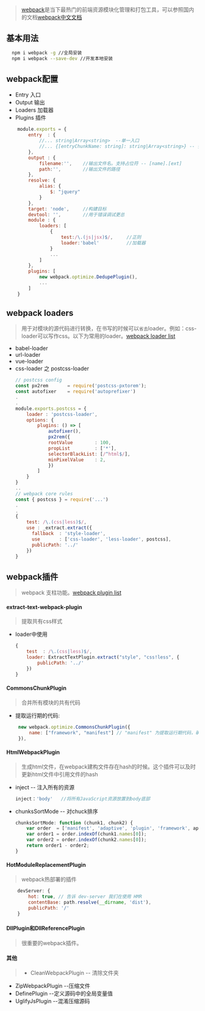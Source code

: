 > [webpack](http://webpack.github.io/)是当下最热门的前端资源模块化管理和打包工具，可以参照国内的文档[webpack中文文档](http://www.css88.com/doc/webpack/)

## 基本用法

``` bash
  npm i webpack -g //全局安装
  npm i webpack --save-dev //开发本地安装
```

## webpack配置

* Entry 入口
* Output 输出
* Loaders 加载器
* Plugins 插件

```javascript
    module.exports = {
        entry  : {
            //... string|Array<string>  --单一入口
            //... {[entryChunkName: string]: string|Array<string>} -- 多入口或分离第三库和应用入口
        },
        output : {
            filename:'',    //输出文件名。支持占位符 -- [name].[ext]
            path:'',        //输出文件的路径
        },
        resolve: {
            alias: {
                $: "jquery"
            }
        },
        target: 'node',     //构建目标
        devtool: '',        //用于错误调试更总
        module : {
            loaders: [
                {
                    test:/\.(js|jsx)$/,     //正则
                    loader:'babel'          //加载器
                }
                ...
            ]
        },
        plugins: [
            new webpack.optimize.DedupePlugin(),
            ...
        ]
    }
```

## webpack loaders
> 用于对模块的源代码进行转换，在书写的时候可以`省去`loader。例如：css-loader可以写作css。以下为常用的loader。[webpack loader list](http://webpack.github.io/docs/list-of-loaders.html)

* babel-loader
* url-loader
* vue-loader
* css-loader 之 postcss-loader
    ```javascript
    // postcss config
    const px2rem       = require('postcss-pxtorem');
    const autofixer    = require('autoprefixer')
    .
    .
    module.exports.postcss = {
        loader : 'postcss-loader',
        options: {
            plugins: () => [
                autofixer(),
                px2rem({
                rootValue        : 100,
                propList         : ['*'],
                selectorBlackList: [/^html$/],
                minPixelValue    : 2,
                })
            ]
        }
    }
    ..
    // webpack core rules
    const { postcss } = require('...')
    .
    .
    {
        test: /\.(css|less)$/,
        use : _extract.extract({
          fallback  : 'style-loader',
          use       : ['css-loader', 'less-loader', postcss],
          publicPath: '../'
        })
    }
    ```


## webpack插件

> webpack 支柱功能。[webpack plugin list](http://webpack.github.io/docs/list-of-plugins.html)

#### extract-text-webpack-plugin

> 提取共有css样式

* loader中使用
    ```javascript
    {
        test  : /\.(css|less)$/,
        loader: ExtractTextPlugin.extract("style", "css!less", {
            publicPath: '../'
        })
    }
    ```

#### CommonsChunkPlugin
> 合并所有模块的共有代码

* 提取运行期的代码:
    ``` javascript
     new webpack.optimize.CommonsChunkPlugin({
         name: ["framework", "manifest"] // "manifest" 为提取运行期代码，确保公用文件缓存
     }),
    ```

#### HtmlWebpackPlugin
> 生成html文件，在webpack建构文件存在hash的时候。这个插件可以及时更新html文件中引用文件的hash

* inject    -- 注入所有的资源
    ``` javascript
    inject：'body'   //将所有JavaScript资源放置到body底部
    ```
* chunksSortMode    -- 对chuck排序
    ``` javascript
    chunksSortMode: function (chunk1, chunk2) {
        var order  = ['manifest', 'adaptive', 'plugin', 'framework', appName];
        var order1 = order.indexOf(chunk1.names[0]);
        var order2 = order.indexOf(chunk2.names[0]);
        return order1 - order2;
    }
    ```

#### HotModuleReplacementPlugin
> webpack热部署的插件

``` javascript
    devServer: {
        hot: true, // 告诉 dev-server 我们在使用 HMR
        contentBase: path.resolve(__dirname, 'dist'),
        publicPath: '/'
    }
```

#### DllPlugin和DllReferencePlugin
> 很重要的webpack插件。

#### 其他
>  * CleanWebpackPlugin -- 清除文件夹
   * ZipWebpackPlugin   --压缩文件
   * DefinePlugin       --定义源码中的全局变量值
   * UglifyJsPlugin     --混淆压缩源码



